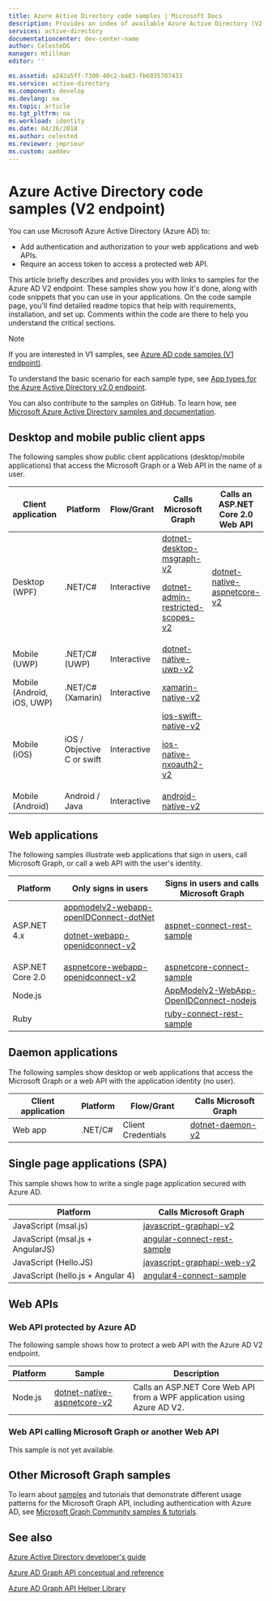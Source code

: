 ```yaml
---
title: Azure Active Directory code samples | Microsoft Docs
description: Provides an index of available Azure Active Directory (V2 endpoint) code samples, organized by scenario.
services: active-directory
documentationcenter: dev-center-name
author: CelesteDG
manager: mtillman
editor: ''

ms.assetid: a242a5ff-7300-40c2-ba83-fb6035707433
ms.service: active-directory
ms.component: develop
ms.devlang: na
ms.topic: article
ms.tgt_pltfrm: na
ms.workload: identity
ms.date: 04/26/2018
ms.author: celested
ms.reviewer: jmprieur
ms.custom: aaddev
---
```


# Azure Active Directory code samples (V2 endpoint)

You can use Microsoft Azure Active Directory (Azure AD) to:

- Add authentication and authorization to your web applications and web APIs.
- Require an access token to access a protected web API.

This article briefly describes and provides you with links to samples for the Azure AD V2 endpoint. These samples show you how it's done, along with code snippets that you can use in your applications. On the code sample page, you'll find detailed readme topics that help with requirements, installation, and set up. Comments within the code are there to help you understand the critical sections.

> [!NOTE]
> If you are interested in V1 samples, see [Azure AD code samples (V1 endpoint)](active-directory-code-samples.md).

To understand the basic scenario for each sample type, see [App types for the Azure Active Directory v2.0 endpoint](active-directory-v2-flows.md).

You can also contribute to the samples on GitHub. To learn how, see [Microsoft Azure Active Directory samples and documentation](https://github.com/Azure-Samples?page=3&query=active-directory).

## Desktop and mobile public client apps

The following samples show public client applications (desktop/mobile applications) that access the Microsoft Graph or a Web API in the name of a user.

Client application | Platform | Flow/Grant | Calls Microsoft Graph | Calls an ASP.NET Core 2.0 Web API
------------------ | -------- | ---------- | -------------------- | -------------------------
Desktop (WPF)      | .NET/C#  | Interactive | [dotnet-desktop-msgraph-v2](http://github.com/azure-samples/active-directory-dotnet-desktop-msgraph-v2) <p/> [dotnet-admin-restricted-scopes-v2](https://github.com/azure-samples/active-directory-dotnet-admin-restricted-scopes-v2) | [dotnet-native-aspnetcore-v2](https://GitHub.com/azure-samples/active-directory-dotnet-native-aspnetcore-v2)
Mobile (UWP)   | .NET/C# (UWP) | Interactive | [dotnet-native-uwp-v2](https://github.com/azure-samples/active-directory-dotnet-native-uwp-v2) |
Mobile (Android, iOS, UWP)   | .NET/C# (Xamarin) | Interactive | [xamarin-native-v2](https://Github.com/azure-samples/active-directory-xamarin-native-v2) |
Mobile (iOS)       | iOS / Objective C or swift | Interactive | [ios-swift-native-v2](https://github.com/azure-samples/active-directory-ios-swift-native-v2) <p/> [ios-native-nxoauth2-v2](https://github.com/azure-samples/active-directory-ios-native-nxoauth2-v2) |
Mobile (Android)   | Android / Java | Interactive |   [android-native-v2](https://github.com/azure-samples/active-directory-android-native-v2 ) |

## Web applications

The following samples illustrate web applications that sign in users, call Microsoft Graph, or call a web API with the user's identity.

 Platform | Only signs in users | Signs in users and calls Microsoft Graph 
 -------- | ------------------- | --------------------------------- 
ASP.NET 4.x | [appmodelv2-webapp-openIDConnect-dotNet](https://GitHub.com/AzureAdQuickstarts/AppModelv2-WebApp-OpenIDConnect-DotNet) <p/> [dotnet-webapp-openidconnect-v2](https://GitHub.com/azure-samples/active-directory-dotnet-webapp-openidconnect-v2)  |              [aspnet-connect-rest-sample](https://github.com/microsoftgraph/aspnet-connect-rest-sample)   
ASP.NET Core 2.0 | [aspnetcore-webapp-openidconnect-v2](https://github.com/Azure-Samples/active-directory-aspnetcore-webapp-openidconnect-v2) |              [aspnetcore-connect-sample](https://github.com/microsoftgraph/aspnetcore-connect-sample)   
Node.js      |                   | [AppModelv2-WebApp-OpenIDConnect-nodejs](https://github.com/azureadquickstarts/appmodelv2-webapp-openidconnect-nodejs)     
Ruby      |                   | [ruby-connect-rest-sample](https://github.com/microsoftgraph/ruby-connect-rest-sample)     

## Daemon applications

The following samples show desktop or web applications that access the Microsoft Graph or a web API with the application identity (no user).

Client application | Platform | Flow/Grant | Calls Microsoft Graph 
------------------ | -------- | ---------- | -------------------- 
Web app | .NET/C#  | Client Credentials | [dotnet-daemon-v2](https://github.com/azure-samples/active-directory-dotnet-daemon-v2) 

## Single page applications (SPA)

This sample shows how to write a single page application secured with Azure AD.

 Platform |  Calls Microsoft Graph 
 -------- |  --------------------- 
JavaScript (msal.js)  | [javascript-graphapi-v2](https://github.com/azure-samples/active-directory-javascript-graphapi-v2) 
JavaScript (msal.js + AngularJS) | [angular-connect-rest-sample](https://github.com/microsoftgraph/angular-connect-rest-sample) 
JavaScript (Hello.JS)  | [javascript-graphapi-web-v2](https://github.com/azure-samples/active-directory-javascript-graphapi-web-v2) 
JavaScript (hello.js + Angular 4) | [angular4-connect-sample](https://github.com/microsoftgraph/angular4-connect-sample) 

## Web APIs

### Web API protected by Azure AD

The following sample shows how to protect a web API with the Azure AD V2 endpoint.

Platform | Sample | Description
 -------- | ------------------- | ---------------------
Node.js | [dotnet-native-aspnetcore-v2](https://GitHub.com/azure-samples/active-directory-dotnet-native-aspnetcore-v2) | Calls an ASP.NET Core Web API from a WPF application using Azure AD V2.

### Web API calling Microsoft Graph or another Web API

This sample is not yet available.

## Other Microsoft Graph samples

To learn about [samples](https://github.com/microsoftgraph/msgraph-community-samples/tree/master/samples#aspnet) and tutorials that demonstrate different usage patterns for the Microsoft Graph API, including authentication with Azure AD, see [Microsoft Graph Community samples & tutorials](https://github.com/microsoftgraph/msgraph-community-samples).

## See also

[Azure Active Directory developer's guide](active-directory-developers-guide.md)

[Azure AD Graph API conceptual and reference](https://msdn.microsoft.com/library/azure/hh974476.aspx)

[Azure AD Graph API Helper Library](https://www.nuget.org/packages/Microsoft.Azure.ActiveDirectory.GraphClient)
